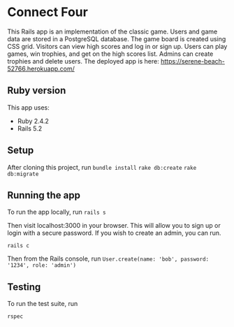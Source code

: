 # Connect Four

This Rails app is an implementation of the classic game. Users and game data are stored in a PostgreSQL database. The game board is created using CSS grid. Visitors can view high scores and log in or sign up. Users can play games, win trophies, and get on the high scores list. Admins can create trophies and delete users. The deployed app is here: https://serene-beach-52766.herokuapp.com/

## Ruby version
This app uses:

* Ruby 2.4.2
* Rails 5.2

## Setup
After cloning this project, run
```bundle install```
```rake db:create```
```rake db:migrate```

## Running the app
To run the app locally, run
```rails s```

Then visit localhost:3000 in your browser. This will allow you to sign up or login with a secure password. If you wish to create an admin, you can run.

```rails c```

Then from the Rails console, run
```User.create(name: 'bob', password: '1234', role: 'admin')```

## Testing
To run the test suite, run

```rspec```
